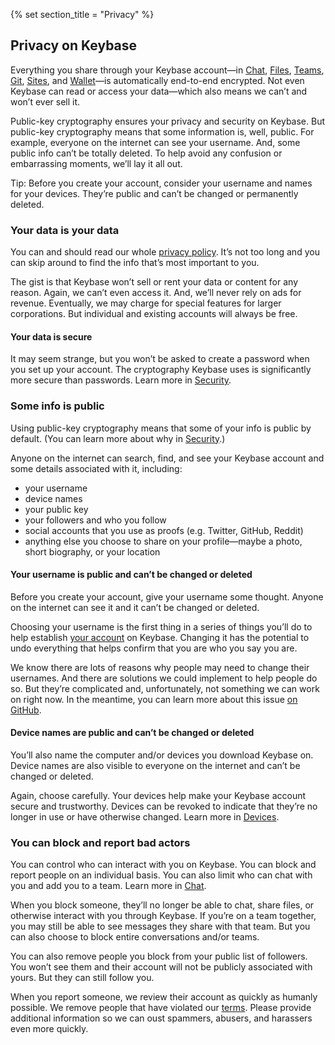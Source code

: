 {% set section_title = "Privacy" %}

## Privacy on Keybase  
Everything you share through your Keybase account—in [Chat](/chat), [Files](/files), [Teams](/teams), [Git](/git), [Sites](/sites), and [Wallet](/wallet)—is automatically end-to-end encrypted. Not even Keybase can read or access your data—which also means we can’t and won’t ever sell it.

Public-key cryptography ensures your privacy and security on Keybase. But public-key cryptography means that some information is, well, public. For example, everyone on the internet can see your username. And, some public info can’t be totally deleted. To help avoid any confusion or embarrassing moments, we’ll lay it all out.

Tip: Before you create your account, consider your username and names for your devices. They’re public and can’t be changed or permanently deleted. 

### Your data is your data 
You can and should read our whole [privacy policy](https://keybase.io/docs/privacypolicy). It’s not too long and you can skip around to find the info that’s most important to you. 

The gist is that Keybase won’t sell or rent your data or content for any reason. Again, we can’t even access it. And, we’ll never rely on ads for revenue. Eventually, we may charge for special features for larger corporations. But individual and existing accounts will always be free.
 
#### Your data is secure
It may seem strange, but you won’t be asked to create a password when you set up your account. The cryptography Keybase uses is significantly more secure than passwords. Learn more in [Security](/security).

### Some info is public 
Using public-key cryptography means that some of your info is public by default. (You can learn more about why in [Security](getting-started/security).)

Anyone on the internet can search, find, and see your Keybase account and some details associated with it, including:
* your username 
* device names 
* your public key
* your followers and who you follow
* social accounts that you use as proofs (e.g. Twitter, GitHub, Reddit)
* anything else you choose to share on your profile—maybe a photo, short biography, or your location 

#### Your username is public and can’t be changed or deleted 
Before you create your account, give your username some thought. Anyone on the internet can see it and it can’t be changed or deleted.

Choosing your username is the first thing in a series of things you’ll do to help establish [your account](/your-account) on Keybase. Changing it has the potential to undo everything that helps confirm that you are who you say you are. 

We know there are lots of reasons why people may need to change their usernames. And there are solutions we could implement to help people do so. But they’re complicated and, unfortunately, not something we can work on right now. In the meantime, you can learn more about this issue [on GitHub](https://github.com/keybase/keybase-issues/issues/2842#issuecomment-283706335).

#### Device names are public and can’t be changed or deleted
You’ll also name the computer and/or devices you download Keybase on. Device names are also visible to everyone on the internet and can’t be changed or deleted.

Again, choose carefully. Your devices help make your Keybase account secure and trustworthy. Devices can be revoked to indicate that they’re no longer in use or have otherwise changed. Learn more in [Devices](/account/devices).

### You can block and report bad actors
You can control who can interact with you on Keybase. You can block and report people on an individual basis. You can also limit who can chat with you and add you to a team. Learn more in [Chat](chat/blocking).

When you block someone, they’ll no longer be able to chat, share files, or otherwise interact with you through Keybase. If you’re on a team together, you may still be able to see messages they share with that team. But you can also choose to block entire conversations and/or teams.

You can also remove people you block from your public list of followers. You won’t see them and their account will not be publicly associated with yours. But they can still follow you. 

When you report someone, we review their account as quickly as humanly possible. We remove people that have violated our [terms](https://keybase.io/docs/terms). Please provide additional information so we can oust spammers, abusers, and harassers even more quickly.